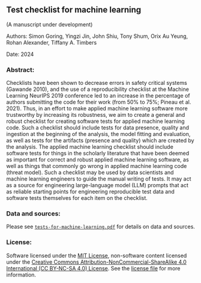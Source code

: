 ## Test checklist for machine learning
(A manuscript under development)

Authors: Simon Goring, Yingzi Jin, John Shiu, Tony Shum, Orix Au Yeung, Rohan Alexander, Tiffany A. Timbers 

Date: 2024

### Abstract:

Checklists have been shown to decrease errors 
in safety critical systems (Gawande 2010), 
and the use of a reproducibility checklist 
at the Machine Learning NeurIPS 2019 conference led to an increase 
in the percentage of authors submitting the code for their work 
(from 50% to 75%; Pineau et al. 2021). 
Thus, in an effort to make applied machine learning software more trustworthy
by increasing its robustness, 
we aim to create a general and robust checklist 
for creating software tests for applied machine learning code. 
Such a checklist should include tests for data presence, quality 
and ingestion at the beginning of the analysis, 
the model fitting and evaluation, 
as well as tests for the artifacts (presence and quality) 
which are created by the analysis. 
The applied machine learning checklist should include software tests
for things in the scholarly literature that have been deemed as important
for correct and robust applied machine learning software,
as well as things that commonly go wrong in applied machine learning code
(threat model).
Such a checklist may be used by data scientists and machine learning engineers
to guide the manual writing of tests.
It may act as a source for engineering large-language model (LLM) prompts 
that act as reliable starting points for engineering reproducible test data 
and software tests themselves for each item on the checklist. 

### Data and sources:

Please see [`tests-for-machine-learning.pdf`](tests-for-machine-learning.pdf)
for details on data and sources.

### License:

Software licensed under the [MIT License](https://spdx.org/licenses/MIT.html), non-software content licensed under the [Creative Commons Attribution-NonCommercial-ShareAlike 4.0 International (CC BY-NC-SA 4.0) License](https://creativecommons.org/licenses/by-nc-sa/4.0/). See the [license file](LICENSE.md) for more information.
